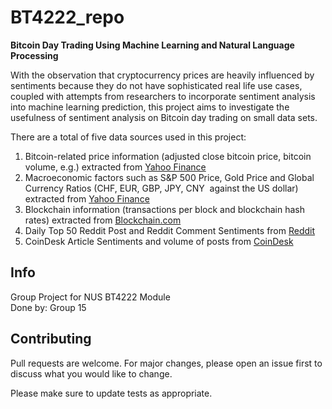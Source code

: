 # BT4222_repo

**Bitcoin Day Trading Using Machine Learning and Natural Language Processing** 

With the observation that cryptocurrency prices are heavily influenced by sentiments because they do not have sophisticated real life use cases, coupled with attempts from researchers to incorporate sentiment analysis into machine learning prediction, this project aims to investigate the usefulness of sentiment analysis on Bitcoin day trading on small data sets.

There are a total of five data sources used in this project:
1. Bitcoin-related price information (adjusted close bitcoin price, bitcoin volume, e.g.) extracted from [Yahoo Finance](https://sg.finance.yahoo.com/)
2. Macroeconomic factors such as S&P 500 Price, Gold Price and Global Currency Ratios (CHF, EUR, GBP, JPY, CNY  against the US dollar) extracted from [Yahoo Finance](https://sg.finance.yahoo.com/)
3. Blockchain information (transactions per block and blockchain hash rates) extracted from [Blockchain.com](https://www.blockchain.com/)
4. Daily Top 50 Reddit Post and Reddit Comment  Sentiments from [Reddit](https://www.reddit.com/)
5. CoinDesk Article Sentiments and volume of posts from [CoinDesk](https://www.coindesk.com/)


## Info
Group Project for NUS BT4222 Module </br>
Done by: Group 15 

## Contributing
Pull requests are welcome. For major changes, please open an issue first to discuss what you would like to change.

Please make sure to update tests as appropriate.
